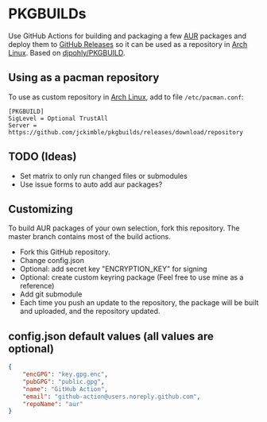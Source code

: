 # PKGBUILDs

Use GitHub Actions for building and packaging a few [AUR](https://aur.archlinux.org) packages and deploy them to [GitHub Releases](https://github.com/jckimble/pkgbuilds/releases) so it can be used as a repository in [Arch Linux](https://www.archlinux.org).  Based on [djpohly/PKGBUILD](https://github.com/djpohly/PKGBUILD).


## Using as a pacman repository

To use as custom repository in [Arch Linux](https://www.archlinux.org), add to file `/etc/pacman.conf`:

```
[PKGBUILD]
SigLevel = Optional TrustAll
Server = https://github.com/jckimble/pkgbuilds/releases/download/repository
```

## TODO (Ideas)

  - Set matrix to only run changed files or submodules
  - Use issue forms to auto add aur packages?

## Customizing

To build AUR packages of your own selection, fork this repository.  The master branch contains most of the build actions.

  - Fork this GitHub repository.
  - Change config.json
  - Optional: add secret key "ENCRYPTION_KEY" for signing
  - Optional: create custom keyring package (Feel free to use mine as a reference)
  - Add git submodule
  - Each time you push an update to the repository, the package will be built and uploaded, and the repository updated.

## config.json default values (all values are optional)
```json
{
    "encGPG": "key.gpg.enc",
    "pubGPG": "public.gpg",
    "name": "GitHub Action",
    "email": "github-action@users.noreply.github.com",
    "repoName": "aur"
}
```